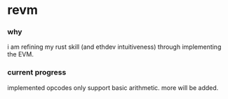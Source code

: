 # revm

### why
i am refining my rust skill (and ethdev intuitiveness) through implementing the EVM.

### current progress
implemented opcodes only support basic arithmetic. more will be added.
